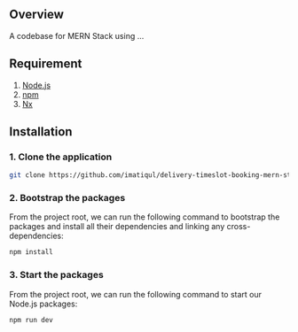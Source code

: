 ## Overview
A codebase for MERN Stack using ...

## Requirement
1. [Node.js](https://nodejs.org/)
2. [npm](https://www.npmjs.com/)
3. [Nx](https://nx.dev/)

## Installation

### 1. **Clone the application**

```sh
git clone https://github.com/imatiqul/delivery-timeslot-booking-mern-stack
```
### 2. **Bootstrap the packages**

From the project root, we can run the following command to bootstrap the packages and install all their dependencies and linking any cross-dependencies:

```sh
npm install
```

### 3. **Start the packages**

From the project root, we can run the following command to start our Node.js packages:

```sh
npm run dev
```

